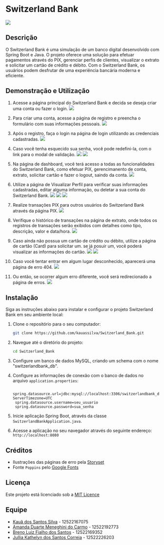# Switzerland Bank 
![](switzerland_bank/src/main/resources/static/icons/readme/banner.png)


## Descrição
O Switzerland Bank é uma simulação de um banco digital desenvolvido com Spring Boot e Java. O projeto oferece uma solução para efetuar pagamentos através do PIX, gerenciar perfis de clientes, visualizar o extrato e solicitar um cartão de crédito e débito. Com o Switzerland Bank, os usuários podem desfrutar de uma experiência bancária moderna e eficiente.

## Demonstração e Utilização
1. Acesse a página principal do Switzerland Bank e decida se deseja criar uma conta ou fazer o login.
    ![](switzerland_bank/src/main/resources/static/icons/readme/home-demo.png)

2. Para criar uma conta, acesse a página de registro e preencha o formulário com suas informações pessoais.
    ![](switzerland_bank/src/main/resources/static/icons/readme/register-demo.png)

3. Após o registro, faça o login na página de login utilizando as credenciais cadastradas.
    ![](switzerland_bank/src/main/resources/static/icons/readme/login-demo.png)

4. Caso você tenha esquecido sua senha, você pode redefini-la, com o link para o modal de validação.
    ![](switzerland_bank/src/main/resources/static/icons/readme/forgot-password-demo.png)
    ![](switzerland_bank/src/main/resources/static/icons/readme/change-password-demo.png)

5. Na página de dashboard, você terá acesso a todas as funcionalidades do Switzerland Bank, como efetuar PIX, gerencimanento de conta, extrato, solicitar cartão e fazer o logout, saindo da conta.
    ![](switzerland_bank/src/main/resources/static/icons/readme/dashboard-demo.png)

6. Utilize a página de Visualizar Perfil para verificar suas informações cadastradas, editar alguma informação, ou deletar a sua conta do Switzerland Bank.
    ![](switzerland_bank/src/main/resources/static/icons/readme/account-demo.png)
    ![](switzerland_bank/src/main/resources/static/icons/readme/edit-account-demo.png)
    ![](switzerland_bank/src/main/resources/static/icons/readme/delete-account-demo.png)

7. Realize transações PIX para outros usuários do Switzerland Bank através da página PIX.
    ![](switzerland_bank/src/main/resources/static/icons/readme/pix-demo.png)

8. Verifique o histórico de transações na página de extrato, onde todos os registros de transações serão exibidos com detalhes como tipo, descrição, valor e data/hora.
    ![](switzerland_bank/src/main/resources/static/icons/readme/statement-demo.png)

9.  Caso ainda não possua um cartão de crédito ou débito, utilize a página de cartão (Card) para solicitar um. se já posuir um, você poderá visualizar as informações do cartão.
    ![](switzerland_bank/src/main/resources/static/icons/readme/card-demo.png)
    ![](switzerland_bank/src/main/resources/static/icons/readme/view-card-demo.png)

10. Caso você tentar entrar em algum lugar desconhecido, aparecerá uma página de erro 404.
    ![](switzerland_bank/src/main/resources/static/icons/readme/error-404-demo.png)
11. Ou então, se ocorrer algum erro diferente, você será redirecionado a página de erros.
    ![](switzerland_bank/src/main/resources/static/icons/readme/error-demo.png)

## Instalação
Siga as instruções abaixo para instalar e configurar o projeto Switzerland Bank em seu ambiente local:

1. Clone o repositório para o seu computador:
   ```bash
   git clone https://github.com/kauassilva/Switzerland_Bank.git
   ```
2. Navegue até o diretório do projeto:
   ```bash
   cd Switzerland_Bank
   ```
3. Configure um banco de dados MySQL, criando um schema com o nome "switzerlandbank_db".
4. Configure as informações de conexão com o banco de dados no arquivo `application.properties`:
   
   ```
    spring.datasource.url=jdbc:mysql://localhost:3306/switzerlandbank_db?ServerTimezone=UTC
    spring.datasource.username=seu_usuario
    spring.datasource.password=sua_senha
   ```
5. Inicie aplicação Spring Boot, através da classe `SwitzerlandBankApplication.java`.
6. Acesse a aplicação no seu navegador através do seguinte endereço: `http://localhost:8080`


## Créditos
* Ilustrações das páginas de erro pela [Storyset](https://storyset.com/web)
* Fonte `Poppins` pelo [Google Fonts](https://fonts.google.com/)


## Licença
Este projeto está licenciado sob a [MIT Licence](https://github.com/kauassilva/Switzerland_Bank/blob/main/LICENSE)


## Equipe
* [Kauã dos Santos Silva](https://github.com/kauassilva) - 12522167075
* [Amanda Duarte Meneghini do Carmo](https://github.com/AmandaMeneghini) - 12522192773
* [Breno Luiz Fialho dos Santos](https://github.com/BrenoLuiz19) - 12522169352
* [Jullia Kathelyn dos Santos Correia](https://github.com/julliakathelyn) - 12522226203

